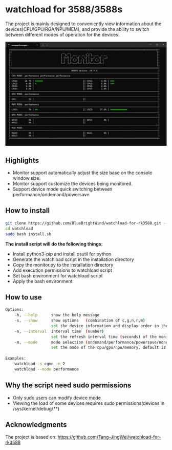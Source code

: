 # watchload for 3588/3588s
The project is mainly designed to conveniently view information about the devices(CPU/GPU/RGA/NPU/MEM), and provide the ability to switch between different modes of operation for the devices.

![示例图片](image/screenshot.jpg)

## Highlights
 - Monitor support automatically adjust the size base on the console window size.
 - Monitor support customize the devices being monitored.
 - Support device mode quick switching between performance/ondemand/powersave.

## How to install
```bash
git clone https://github.com/BlueBrightWind/watchload-for-rk3588.git --depth=1 watchload
cd watchload
sudo bash install.sh
```
**The install script will do the following things:**
 - Install python3-pip and install psutil for python
 - Generate the watchload script in the installation directory
 - Copy the monitor.py to the installation directory
 - Add execution permissions to watchload script
 - Set bash environment for watchload script
 - Apply the bash environment

## How to use
```bash
Options:
    -h, --help      show the help message
    -s, --show      show options   (combination of c,g,n,r,m)
                    set the device information and display order in the monitor(cpu/gpu/npu/rga/memory), default is cgmnr
    -n, --interval  interval time  (number)
                    set the refresh interval time (seconds) of the monitor, default is 1
    -m, --mode      mode selection (ondemand/performance/powersave/none)
                    set the mode of the cpu/gpu/npu/memory, default is none

Examples:
    watchload -s cgmn -n 2
    watchload --mode performance
```

## Why the script need sudo permissions
 - Only sudo users can modify device mode
 - Viewing the load of some devices requires sudo permissions(devices in /sys/kernel/debug/**)

## Acknowledgments
The project is based on: https://github.com/Tang-JingWei/watchload-for-rk3588
